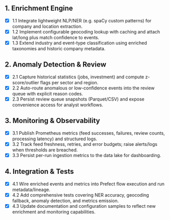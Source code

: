 ## 1. Enrichment Engine
- [x] 1.1 Integrate lightweight NLP/NER (e.g. spaCy custom patterns) for company and location extraction.
- [x] 1.2 Implement configurable geocoding lookup with caching and attach lat/long plus match confidence to events.
- [x] 1.3 Extend industry and event-type classification using enriched taxonomies and historic company metadata.

## 2. Anomaly Detection & Review
- [x] 2.1 Capture historical statistics (jobs, investment) and compute z-score/outlier flags per sector and region.
- [x] 2.2 Auto-route anomalous or low-confidence events into the review queue with explicit reason codes.
- [x] 2.3 Persist review queue snapshots (Parquet/CSV) and expose convenience access for analyst workflows.

## 3. Monitoring & Observability
- [x] 3.1 Publish Prometheus metrics (feed successes, failures, review counts, processing latency) and structured logs.
- [x] 3.2 Track feed freshness, retries, and error budgets; raise alerts/logs when thresholds are breached.
- [x] 3.3 Persist per-run ingestion metrics to the data lake for dashboarding.

## 4. Integration & Tests
- [x] 4.1 Wire enriched events and metrics into Prefect flow execution and run metadata/lineage.
- [x] 4.2 Add comprehensive tests covering NER accuracy, geocoding fallback, anomaly detection, and metrics emission.
- [x] 4.3 Update documentation and configuration samples to reflect new enrichment and monitoring capabilities.
